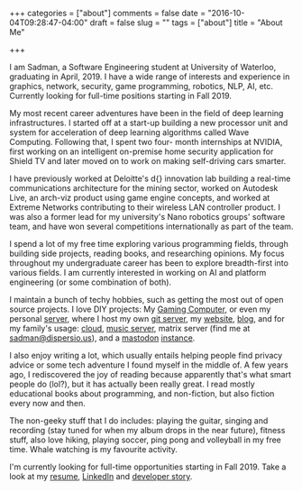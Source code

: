 +++
categories = ["about"]
comments = false
date = "2016-10-04T09:28:47-04:00"
draft = false
slug = ""
tags = ["about"]
title = "About Me"

+++

I am Sadman, a Software Engineering student at University of Waterloo, graduating
in April, 2019. I have a wide range of interests and experience in graphics, network,
security, game programming, robotics, NLP, AI, etc. Currently looking for full-time
positions starting in Fall 2019.

My most recent career adventures have been in the field of deep learning infrastructures.
I started off at a start-up building a new processor unit and system for acceleration
of deep learning algorithms called Wave Computing. Following that, I spent two four-
month internships at NVIDIA, first working on an intelligent on-premise home security
application for Shield TV and later moved on to work on making self-driving cars
smarter.

I have previously worked at Deloitte's d{} innovation lab building a real-time
communications architecture for the mining sector, worked on Autodesk Live, an
arch-viz product using game engine concepts, and worked at Extreme Networks
contributing to their wireless LAN controller product. I was also a former lead for
my university's Nano robotics groups' software team, and have won several competitions
internationally as part of the team.

I spend a lot of my free time exploring various programming fields, through building
side projects, reading books, and researching opinions. My focus throughout my
undergraduate career has been to explore breadth-first into various fields. I am
currently interested in working on AI and platform engineering (or some combination
of both).

I maintain a bunch of techy hobbies, such as getting the most out of open source
projects. I love DIY projects: My [Gaming Computer](https://ca.pcpartpicker.com/b/XRXH99),
or even my personal [server](https://io.sadmansk.com), where I host my own
[git server](https://git.sadmansk.com), my [website](https://sadmansk.com),
[blog](https://blog.sadmansk.com), and for my family's usage: [cloud](https://drive.dispersio.us),
[music server](https://sonic.dispersio.us), matrix server (find me at sadman@dispersio.us),
and a [mastodon](https://mastodon.social/) [instance](https://twit.dispersio.us).

I also enjoy writing a lot, which usually entails helping people find privacy advice
or some tech adventure I found myself in the middle of. A few years ago, I rediscovered
the joy of reading because apparently that's what smart people do (lol?), but it
has actually been really great. I read mostly educational books about programming,
and non-fiction, but also fiction every now and then.

The non-geeky stuff that I do includes: playing the guitar, singing and recording
(stay tuned for when my album drops in the near future), fitness stuff, also love
hiking, playing soccer, ping pong and volleyball in my free time. Whale watching
is my favourite activity.

I'm currently looking for full-time opportunities starting in Fall 2019. Take a
look at my [resume](https://sadmansk.com/resume.pdf), [LinkedIn](https://www.linkedin.com/in/sadmansk)
and [developer story](https://stackoverflow.com/story/sadmansk).
